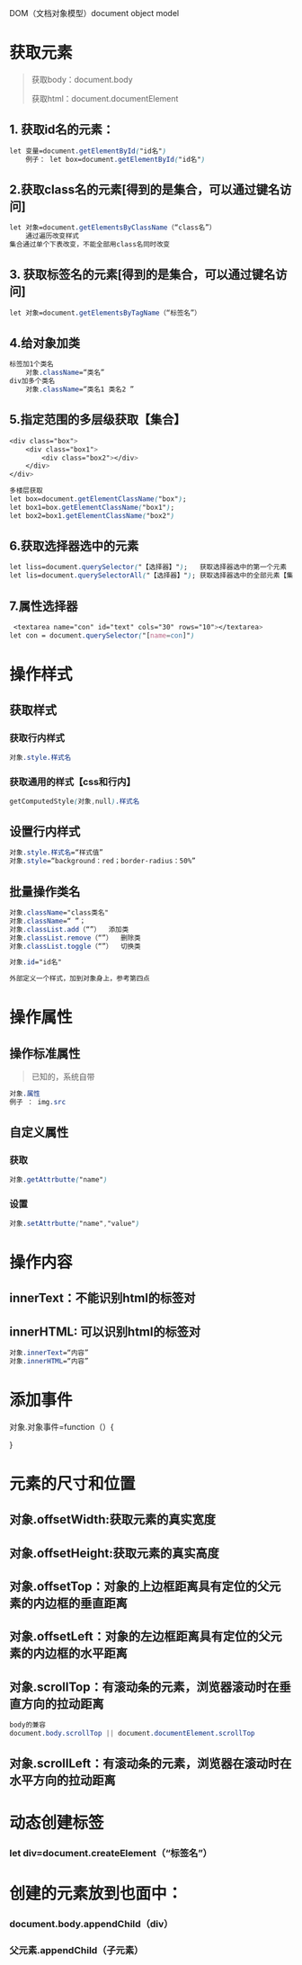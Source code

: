 DOM（文档对象模型）document object model

# 获取元素

> 获取body：document.body
>
> 获取html：document.documentElement

## 1. 获取id名的元素：

```css
let 变量=document.getElementById("id名")
	例子： let box=document.getElementById("id名")
```

## 2.获取class名的元素[得到的是集合，可以通过键名访问]

```css
let 对象=document.getElementsByClassName（“class名”）
    通过遍历改变样式
集合通过单个下表改变，不能全部用class名同时改变
```

## 3.  获取标签名的元素[得到的是集合，可以通过键名访问]

```css
let 对象=document.getElementsByTagName（“标签名”）
```

## 4.给对象加类

```css
标签加1个类名
	对象.className=“类名”
div加多个类名 
	对象.className=“类名1 类名2 ”
```

## 5.指定范围的多层级获取【集合】

```css
<div class="box">
    <div class="box1">
        <div class="box2"></div>
    </div>
</div>

多楼层获取
let box=document.getElementClassName("box");
let box1=box.getElementClassName("box1");
let box2=box1.getElementClassName("box2")
```

## 6.获取选择器选中的元素

```css
let liss=document.querySelector("【选择器】");   获取选择器选中的第一个元素
let lis=document.querySelectorAll("【选择器】"); 获取选择器选中的全部元素【集合】【下标或者foreach遍历】
```

## 7.属性选择器

```css
 <textarea name="con" id="text" cols="30" rows="10"></textarea>
let con = document.querySelector("[name=con]")
```

# 操作样式

## 获取样式

### 	获取行内样式

```css
对象.style.样式名
```

### 	获取通用的样式【css和行内】

```css
getComputedStyle(对象,null).样式名
```

## 设置行内样式

```css
对象.style.样式名=“样式值”
对象.style=“background：red；border-radius：50%”
```

## 批量操作类名

```css
对象.className="class类名"
对象.className=“ ”；
对象.classList.add（“”）  添加类
对象.classList.remove（“”）  删除类
对象.classList.toggle（“”）  切换类

对象.id="id名"

外部定义一个样式，加到对象身上，参考第四点
```

# 操作属性

## 操作标准属性

> 已知的，系统自带

```css
对象.属性
例子 ： img.src
```

## 自定义属性

### 获取

```css
对象.getAttrbutte("name")
```

### 设置

```css
对象.setAttrbutte("name","value")
```

# 操作内容

## innerText：不能识别html的标签对

## innerHTML: 可以识别html的标签对

```css
对象.innerText=“内容”
对象.innerHTML=“内容”
```

# 添加事件

对象.对象事件=function（）{

}

# 元素的尺寸和位置

## 对象.offsetWidth:获取元素的真实宽度

## 对象.offsetHeight:获取元素的真实高度

## 对象.offsetTop：对象的上边框距离具有定位的父元素的内边框的垂直距离

## 对象.offsetLeft：对象的左边框距离具有定位的父元素的内边框的水平距离

## 对象.scrollTop：有滚动条的元素，浏览器滚动时在垂直方向的拉动距离

```css
body的兼容
document.body.scrollTop || document.documentElement.scrollTop
```



## 对象.scrollLeft：有滚动条的元素，浏览器在滚动时在水平方向的拉动距离

# 动态创建标签   

### let div=document.createElement（“标签名”）

# 创建的元素放到也面中：

### document.body.appendChild（div）

### 父元素.appendChild（子元素）

